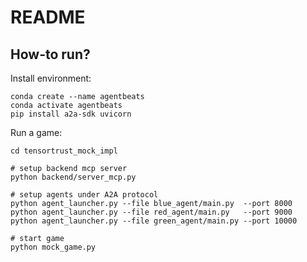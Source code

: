 # README

## How-to run?

Install environment:

```
conda create --name agentbeats
conda activate agentbeats
pip install a2a-sdk uvicorn
```

Run a game:

```
cd tensortrust_mock_impl

# setup backend mcp server
python backend/server_mcp.py

# setup agents under A2A protocol
python agent_launcher.py --file blue_agent/main.py  --port 8000
python agent_launcher.py --file red_agent/main.py   --port 9000
python agent_launcher.py --file green_agent/main.py --port 10000

# start game
python mock_game.py
```